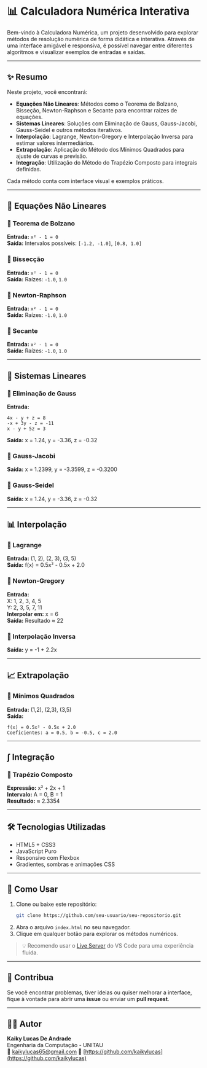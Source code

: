 # 📊 Calculadora Numérica Interativa

Bem-vindo à Calculadora Numérica, um projeto desenvolvido para explorar métodos de resolução numérica de forma didática e interativa. Através de uma interface amigável e responsiva, é possível navegar entre diferentes algoritmos e visualizar exemplos de entradas e saídas.

---

## ✨ Resumo

Neste projeto, você encontrará:

- **Equações Não Lineares**: Métodos como o Teorema de Bolzano, Bisseção, Newton-Raphson e Secante para encontrar raízes de equações.
- **Sistemas Lineares**: Soluções com Eliminação de Gauss, Gauss-Jacobi, Gauss-Seidel e outros métodos iterativos.
- **Interpolação**: Lagrange, Newton-Gregory e Interpolação Inversa para estimar valores intermediários.
- **Extrapolação**: Aplicação do Método dos Mínimos Quadrados para ajuste de curvas e previsão.
- **Integração**: Utilização do Método do Trapézio Composto para integrais definidas.

Cada método conta com interface visual e exemplos práticos.

---

## 🧠 Equações Não Lineares

### 🔹 Teorema de Bolzano
**Entrada:** `x² - 1 = 0`  
**Saída:** Intervalos possíveis: `[-1.2, -1.0]`, `[0.8, 1.0]`

### 🔹 Bissecção
**Entrada:** `x² - 1 = 0`  
**Saída:** Raízes: `-1.0`, `1.0`

### 🔹 Newton-Raphson
**Entrada:** `x² - 1 = 0`  
**Saída:** Raízes: `-1.0`, `1.0`

### 🔹 Secante
**Entrada:** `x² - 1 = 0`  
**Saída:** Raízes: `-1.0`, `1.0`

---

## 🧮 Sistemas Lineares

### 🔹 Eliminação de Gauss
**Entrada:**
```
4x - y + z = 8  
-x + 3y - z = -11  
x - y + 5z = 3
```
**Saída:** x = 1.24, y = -3.36, z = -0.32

### 🔹 Gauss-Jacobi
**Saída:** x = 1.2399, y = -3.3599, z = -0.3200

### 🔹 Gauss-Seidel
**Saída:** x = 1.24, y = -3.36, z = -0.32

---

## 📊 Interpolação

### 🔹 Lagrange
**Entrada:** (1, 2), (2, 3), (3, 5)  
**Saída:** f(x) = 0.5x² - 0.5x + 2.0

### 🔹 Newton-Gregory
**Entrada:**  
X: 1, 2, 3, 4, 5  
Y: 2, 3, 5, 7, 11  
**Interpolar em:** x = 6  
**Saída:** Resultado ≈ 22

### 🔹 Interpolação Inversa
**Saída:** y = -1 + 2.2x

---

## 📈 Extrapolação

### 🔹 Mínimos Quadrados
**Entrada:** (1,2), (2,3), (3,5)  
**Saída:**
```
f(x) = 0.5x² - 0.5x + 2.0  
Coeficientes: a = 0.5, b = -0.5, c = 2.0
```

---

## ∫ Integração

### 🔹 Trapézio Composto
**Expressão:** x² + 2x + 1  
**Intervalo:** A = 0, B = 1  
**Resultado:** ≈ 2.3354

---

## 🛠️ Tecnologias Utilizadas

- HTML5 + CSS3
- JavaScript Puro
- Responsivo com Flexbox
- Gradientes, sombras e animações CSS

---

## 🚀 Como Usar

1. Clone ou baixe este repositório:
   ```bash
   git clone https://github.com/seu-usuario/seu-repositorio.git
   ```
2. Abra o arquivo `index.html` no seu navegador.
3. Clique em qualquer botão para explorar os métodos numéricos.

> 💡 Recomendo usar o [Live Server](https://marketplace.visualstudio.com/items?itemName=ritwickdey.LiveServer) do VS Code para uma experiência fluida.

---

## 🙌 Contribua

Se você encontrar problemas, tiver ideias ou quiser melhorar a interface, fique à vontade para abrir uma **issue** ou enviar um **pull request**.

---

## 👨‍💻 Autor

**Kaiky Lucas De Andrade**  
Engenharia da Computação - UNITAU  
📧 kaikylucas65@gmail.com
🔗 [https://github.com/kaikylucas](https://github.com/kaikylucas)

